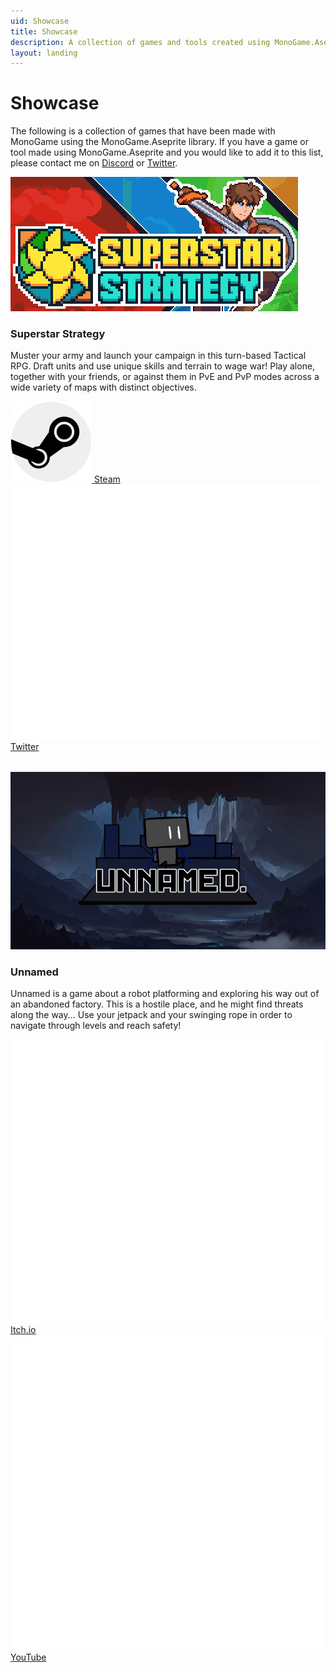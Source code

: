 ```yaml
---
uid: Showcase
title: Showcase
description: A collection of games and tools created using MonoGame.Aseprite
layout: landing
---
```


<h1 class="w-100 py-4 text-center">Showcase</h1>
<p class="lead">
The following is a collection of games that have been made with MonoGame using the MonoGame.Aseprite library.  If you have a game or tool made using MonoGame.Aseprite and you would like to add it to this list, please contact me on <a href="https://discordapp.com/users/57912695378149376">Discord</a> or <a href="https://twitter.com/aristurtledev">Twitter</a>.
</p>

<div class="row">
    <div class="col-12 col-md-4 d-flex  align-items-stretch">
        <div class="card" style="width: 100%; margin-bottom: 2rem;">
            <img src="/images/showcase/superstar-strategy.jpg" class="card-img-top">
            <div class="card-body d-flex flex-column">
                <h3 class="card-title">Superstar Strategy</h3>
                <p class="card-text">
                    Muster your army and launch your campaign in this turn-based Tactical RPG. Draft units and use unique skills and terrain to wage war! Play alone, together with your friends, or against them in PvE and PvP modes across a wide variety of maps with distinct objectives.
                </p>
                <div class="row">
                    <div class="col-12">
                        <a class="platform-button button-steam" href="https://store.steampowered.com/app/1756730/Superstar_Strategy/">
                            <img src="/images/platforms/steam.svg" class="platform-image" />
                            <span class="platform-label">Steam</span>
                        </a>
                    </div>                
                    <div class="col-12">
                        <a class="platform-button button-twitter" href="https://twitter.com/TalberonGames">
                            <img src="/images/platforms/twitter.svg" class="platform-image" />
                            <span class="platform-label">Twitter</span>
                        </a>
                    </div>
                </div>                
            </div>
        </div>
    </div>
    <div class="col-12 col-md-4 d-flex  align-items-stretch">
        <div class="card" style="width: 100%; margin-bottom: 2rem;">
            <img src="/images/showcase/unnamed.png" class="card-img-top">
            <div class="card-body d-flex flex-column">
                <h3 class="card-title">Unnamed</h3>
                <p class="card-text">
                    Unnamed is a game about a robot platforming and exploring his way out of an abandoned factory. This is a hostile place, and he might find threats along the way... Use your jetpack and your swinging rope in order to navigate through levels and reach safety!
                </p>
                <div class="row">
                    <div class="col-12">
                        <a class="platform-button button-itch" href="https://fypur.itch.io/unnamed">
                            <img src="/images/platforms/itchio.svg" class="platform-image" />
                            <span class="platform-label">Itch.io</span>
                        </a>
                    </div>                
                    <div class="col-12">
                        <a class="platform-button button-youtube" href="https://youtube.com/c/fypur">
                            <img src="/images/platforms/youtube.svg" class="platform-image" />
                            <span class="platform-label">YouTube</span>
                        </a>
                    </div>
                </div>
            </div>
        </div>
    </div>
</div>